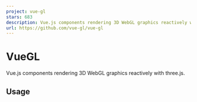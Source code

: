 ```yaml
---
project: vue-gl
stars: 683
description: Vue.js components rendering 3D WebGL graphics reactively with three.js
url: https://github.com/vue-gl/vue-gl
---
```


VueGL
=====

Vue.js components rendering 3D WebGL graphics reactively with three.js.

  

Usage
-----

<!-- Load scripts -->
<script src\="https://unpkg.com/vue"\></script\>
<script src\="https://unpkg.com/three"\></script\>
<script src\="https://unpkg.com/vue-gl"\></script\>

<!-- Define canvas and objects -->
<vgl-renderer id\="my-canvas"\>
  <template #scene\>
    <vgl-scene\>
      <vgl-mesh\>
        <template #geometry\>
          <vgl-sphere-geometry\></vgl-sphere-geometry\>
        </template\>
        <template #material\>
          <vgl-mesh-basic-material\></vgl-mesh-basic-material\>
        </template\>
      </vgl-mesh\>
    </vgl-scene\>
  </template\>
  <template #camera\>
    <vgl-perspective-camera position\="spherical" :position-radius\="5"\></vgl-perspective-camera\>
  </template\>
</vgl-renderer\>

<!-- Register components and start vue -->
<script\>
  new Vue({ el: "#my-canvas", components: VueGL });
</script\>

See the documentation for more information.

Available components
--------------------

Components reference shows a list of available core components. Example components reference also introduces additional components you can use immediately.

The list of components not implemented yet can be found at this project.

Contribution
------------

Are you interested in enhance this product? We're really glad and thanks a lot!  
See Contributing guidelines to get started.

### Code Contributors

This project exists thanks to all the people who contribute. \[Contribute\].

### Financial Contributors

Become a financial contributor and help us sustain our community. \[Contribute\]

#### Individuals

#### Organizations

Support this project with your organization. Your logo will show up here with a link to your website. \[Contribute\]

License
-------
